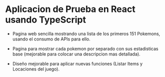 # Aplicacion de Prueba en React usando TypeScript

- Pagina web sencilla mostrando una lista de los primeros 151 Pokemons, usando el consumo de APIs para ello.

- Pagina para mostrar cada pokemon por separado con sus estadisticas base (mejorable para colocar una descripcion mas detallada).

- Diseño mejorable para aplicar nuevas funciones (Listar Items y Locaciones del juego).
